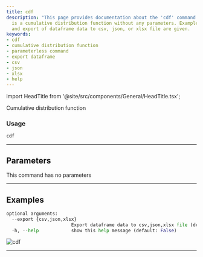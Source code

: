 ```yaml
---
title: cdf
description: "This page provides documentation about the 'cdf' command in Python, which"
  is a cumulative distribution function without any parameters. Examples of usage
  and export of dataframe data to csv, json, or xlsx file are given.
keywords:
- cdf
- cumulative distribution function
- parameterless command
- export dataframe
- csv
- json
- xlsx
- help
---
```


import HeadTitle from '@site/src/components/General/HeadTitle.tsx';

<HeadTitle title="economy/qa/cdf - Reference | OpenBB Terminal Docs" />

Cumulative distribution function

### Usage

```python
cdf
```

---

## Parameters

This command has no parameters



---

## Examples

```python
optional arguments:
  --export {csv,json,xlsx}
                        Export dataframe data to csv,json,xlsx file (default: )
  -h, --help            show this help message (default: False)
```
![cdf](https://user-images.githubusercontent.com/46355364/154306055-cb3bb1ef-0e61-40c9-bf51-d095bed8dc1b.png)

---
